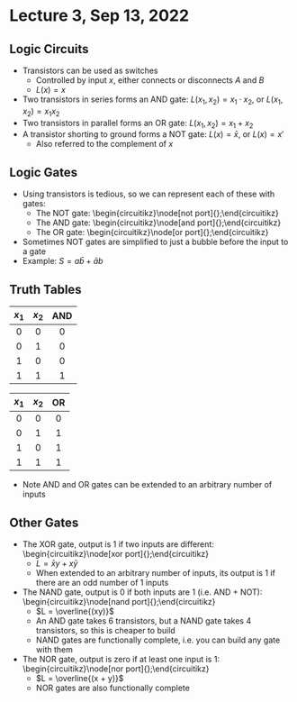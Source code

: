 # Lecture 3, Sep 13, 2022

## Logic Circuits

* Transistors can be used as switches
	* Controlled by input $x$, either connects or disconnects $A$ and $B$
	* $L(x) = x$
* Two transistors in series forms an AND gate: $L(x_1, x_2) = x_1 \cdot x_2$, or $L(x_1, x_2) = x_1x_2$
* Two transistors in parallel forms an OR gate: $L(x_1, x_2) = x_1 + x_2$
* A transistor shorting to ground forms a NOT gate: $L(x) = \bar x$, or $L(x) = x'$
	* Also referred to the complement of $x$

## Logic Gates

* Using transistors is tedious, so we can represent each of these with gates:
	* The NOT gate: \begin{circuitikz}\node[not port]{};\end{circuitikz}
	* The AND gate: \begin{circuitikz}\node[and port]{};\end{circuitikz}
	* The OR gate: \begin{circuitikz}\node[or port]{};\end{circuitikz}
* Sometimes NOT gates are simplified to just a bubble before the input to a gate
* Example: $S = a\bar b + \bar ab$

## Truth Tables

| $x_1$ | $x_2$ | AND   |
| :---: | :---: | :---: |
| 0     | 0     | 0     |
| 0     | 1     | 0     |
| 1     | 0     | 0     |
| 1     | 1     | 1     |

| $x_1$ | $x_2$ | OR    |
| :---: | :---: | :---: |
| 0     | 0     | 0     |
| 0     | 1     | 1     |
| 1     | 0     | 1     |
| 1     | 1     | 1     |

* Note AND and OR gates can be extended to an arbitrary number of inputs

## Other Gates

* The XOR gate, output is 1 if two inputs are different: \begin{circuitikz}\node[xor port]{};\end{circuitikz}
	* $L = \bar xy + x\bar y$
	* When extended to an arbitrary number of inputs, its output is 1 if there are an odd number of 1 inputs
* The NAND gate, output is 0 if both inputs are 1 (i.e. AND + NOT): \begin{circuitikz}\node[nand port]{};\end{circuitikz}
	* $L = \overline{(xy)}$
	* An AND gate takes 6 transistors, but a NAND gate takes 4 transistors, so this is cheaper to build
	* NAND gates are functionally complete, i.e. you can build any gate with them
* The NOR gate, output is zero if at least one input is 1: \begin{circuitikz}\node[nor port]{};\end{circuitikz}
	* $L = \overline{(x + y)}$
	* NOR gates are also functionally complete

